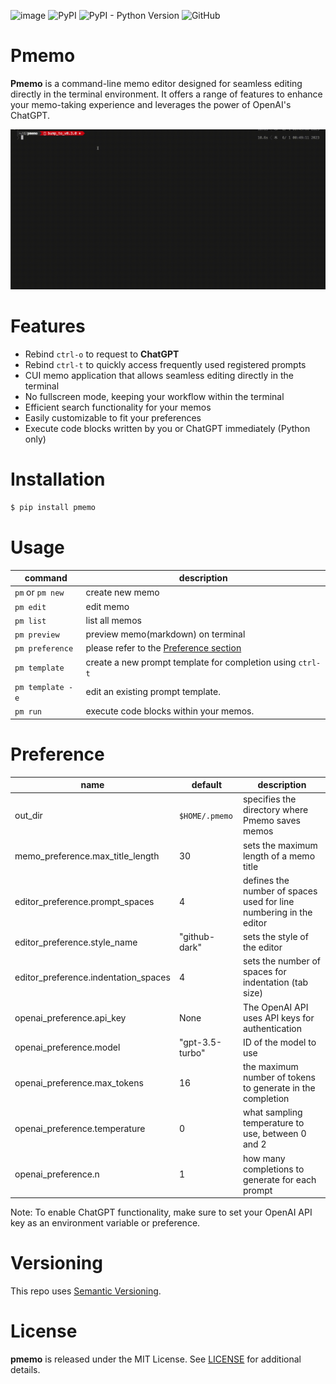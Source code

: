 ![image](https://github.com/Asugawara/pmemo/actions/workflows/run_test.yml/badge.svg)
![PyPI](https://img.shields.io/pypi/v/pmemo?color=green)
![PyPI - Python Version](https://img.shields.io/pypi/pyversions/pmemo)
![GitHub](https://img.shields.io/github/license/Asugawara/pmemo)


# Pmemo

**Pmemo** is a command-line memo editor designed for seamless editing directly in the terminal environment. It offers a range of features to enhance your memo-taking experience and leverages the power of OpenAI's ChatGPT.

![](https://github.com/Asugawara/pmemo/blob/main/pmemo.gif)

# Features
- Rebind `ctrl-o` to request to **ChatGPT**
- Rebind `ctrl-t` to quickly access frequently used registered prompts
- CUI memo application that allows seamless editing directly in the terminal
- No fullscreen mode, keeping your workflow within the terminal
- Efficient search functionality for your memos
- Easily customizable to fit your preferences
- Execute code blocks written by you or ChatGPT immediately (Python only)

# Installation

```bash
$ pip install pmemo
```

# Usage

command | description
-- | --
`pm` or `pm new` | create new memo
`pm edit` | edit memo
`pm list` | list all memos
`pm preview` | preview memo(markdown) on terminal
`pm preference` | please refer to the [Preference section](https://github.com/Asugawara/pmemo#Preference)
`pm template` | create a new prompt template for completion using `ctrl-t`
`pm template -e` | edit an existing prompt template.
`pm run` | execute code blocks within your memos.


# Preference

name | default | description
-- | -- | --
out_dir | `$HOME/.pmemo` | specifies the directory where Pmemo saves memos
memo_preference.max_title_length | 30 | sets the maximum length of a memo title
editor_preference.prompt_spaces | 4 | defines the number of spaces used for line numbering in the editor
editor_preference.style_name | "github-dark" | sets the style of the editor
editor_preference.indentation_spaces | 4 | sets the number of spaces for indentation (tab size)
openai_preference.api_key | None | The OpenAI API uses API keys for authentication
openai_preference.model | "gpt-3.5-turbo" | ID of the model to use
openai_preference.max_tokens | 16 | the maximum number of tokens to generate in the completion
openai_preference.temperature | 0 | what sampling temperature to use, between 0 and 2
openai_preference.n | 1 | how many completions to generate for each prompt

Note: To enable ChatGPT functionality, make sure to set your OpenAI API key as an environment variable or preference.

# Versioning
This repo uses [Semantic Versioning](https://semver.org/).

# License
**pmemo** is released under the MIT License. See [LICENSE](/LICENSE) for additional details.
